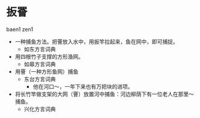 # 扳罾
baen1 zen1
+ 一种捕鱼方法。把罾放入水中，用扳竿拉起来，鱼在网中，即可捕捉。
  * 如东方言词典
+ 用四根竹子支撑的方形渔网。
  * 如皋方言词典
+ 用罾（一种方形鱼网）捕鱼
  * 东台方言词典
    - 他在河口～，一年下来也有万把块的进项。
+ 将长竹竿做支架的大网（罾）放置河中捕鱼：河边柳荫下有一位老人在那里～捕鱼。
  * 兴化方言词典

